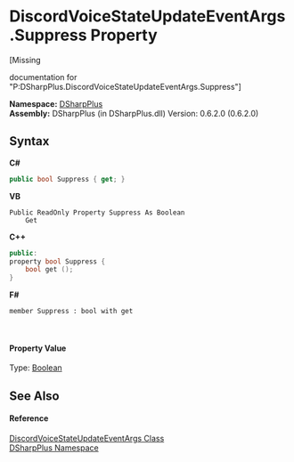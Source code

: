 # DiscordVoiceStateUpdateEventArgs.Suppress Property 
 

\[Missing <summary> documentation for "P:DSharpPlus.DiscordVoiceStateUpdateEventArgs.Suppress"\]

**Namespace:**&nbsp;<a href="503971eb-de5e-a570-9922-de9500a9b1cc">DSharpPlus</a><br />**Assembly:**&nbsp;DSharpPlus (in DSharpPlus.dll) Version: 0.6.2.0 (0.6.2.0)

## Syntax

**C#**<br />
``` C#
public bool Suppress { get; }
```

**VB**<br />
``` VB
Public ReadOnly Property Suppress As Boolean
	Get
```

**C++**<br />
``` C++
public:
property bool Suppress {
	bool get ();
}
```

**F#**<br />
``` F#
member Suppress : bool with get

```

<br />

#### Property Value
Type: <a href="http://msdn2.microsoft.com/en-us/library/a28wyd50" target="_blank">Boolean</a>

## See Also


#### Reference
<a href="1131127a-d9b0-11a2-1181-bf07f8bb4ca5">DiscordVoiceStateUpdateEventArgs Class</a><br /><a href="503971eb-de5e-a570-9922-de9500a9b1cc">DSharpPlus Namespace</a><br />